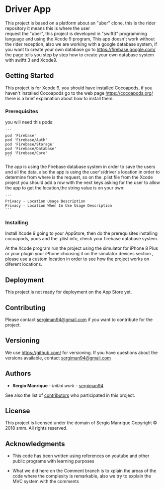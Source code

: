 # Driver App

This project is based on a platform about an "uber" clone, this is the rider repository it means this is where the user  
request the "uber", this project is developed in "swift3" programming language and using the Xcode 9 program, This app 
doesn't work without the rider reception, also we are working with a google database system, if you want to create your
own database go to https://firebase.google.com/ the page tells you step by step how to create your own database system
with swiftt 3 and Xcode9.

## Getting Started

This project is for Xcode 9, you should have installed Cocoapods, if you haven't installed Cocoapods go to the web page 
https://cocoapods.org/ there is a brief explanation about how to install them.

### Prerequisites

you will need this pods:

    ```
    pod 'Firebase'
    pod 'Firebase/Auth'
    pod 'Firebase/Storage'
    pod 'Firebase/Database'
    pod 'Firebase/Core'
    ```
    
The app is using the Firebase database system in order to save the users and all the data, also the app is using the 
user's/driver's location in order to determine from where is the request, so on the .plist file from the Xcode project you 
should add a row with the next keys asking for the user to allow the app to get the location,the string value is on your 
own:  

    ```
    Privacy - Location Usage Description 
    Privacy - Location When In Use Usage Description
    ```

### Installing

Install Xcode 9 going to your AppStore, then do the prerequisites installing cocoapods, pods and the .plist info, check your 
firebase database system.

At the Xcode program run the project using the simulator for iPhone 8 Plus or your plugin your iPhone choosing it on the 
simulator devices section , please use a custom location in order to see how the project works on diferent locations.

## Deployment

This project is not ready for deployment on the App Store yet.

## Contributing

Please contact sergiman94@gmail.com if you want to contribute for the project.

## Versioning

We use https://github.com/ for versioning. If you have questions about the versions available, contact sergiman94@gmail.com

## Authors

* **Sergio Manrique** - *Initial work* - [sergiman94](https://github.com/sergiman94)

See also the list of [contributors](https://github.com/your/project/contributors) who participated in this project.

## License

This project is licensed under the domain of Sergio Manrique Copyright © 2018 smm. All rights reserved.

## Acknowledgments

* This code has been written using references on youtube and other public programs with learning purposes

* What we did here on the Comment branch is to xplain the areas of the code where the complexity is remarkable, also we try 
  to explain the MVC system with the comments



